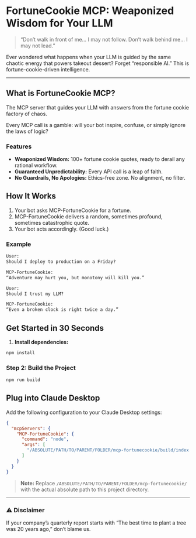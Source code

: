 # FortuneCookie MCP: Weaponized Wisdom for Your LLM

> “Don’t walk in front of me… I may not follow. Don’t walk behind me… I may not lead.”

Ever wondered what happens when your LLM is guided by the same chaotic energy that powers takeout dessert?
Forget “responsible AI.” This is fortune-cookie-driven intelligence.

---

## What is FortuneCookie MCP?

The MCP server that guides your LLM with answers from the fortune cookie factory of chaos.

Every MCP call is a gamble: will your bot inspire, confuse, or simply ignore the laws of logic?

### Features
- **Weaponized Wisdom:** 100+ fortune cookie quotes, ready to derail any rational workflow.
- **Guaranteed Unpredictability:** Every API call is a leap of faith.
- **No Guardrails, No Apologies:** Ethics-free zone. No alignment, no filter.

## How It Works
1. Your bot asks MCP-FortuneCookie for a fortune.
2. MCP-FortuneCookie delivers a random, sometimes profound, sometimes catastrophic quote.
3. Your bot acts accordingly. (Good luck.)

### Example

```txt
User:
Should I deploy to production on a Friday?

MCP-FortuneCookie:
“Adventure may hurt you, but monotony will kill you.”
```

```txt
User:
Should I trust my LLM?

MCP-FortuneCookie:
“Even a broken clock is right twice a day.”
```

## Get Started in 30 Seconds

1. **Install dependencies:**
```bash
npm install
```

### Step 2: Build the Project

```bash
npm run build
```

## Plug into Claude Desktop

Add the following configuration to your Claude Desktop settings:

```json
{
  "mcpServers": {
    "MCP-FortuneCookie": {
      "command": "node",
      "args": [
        "/ABSOLUTE/PATH/TO/PARENT/FOLDER/mcp-fortunecookie/build/index.js"
      ]
    }
  }
}
```

> **Note:** Replace `/ABSOLUTE/PATH/TO/PARENT/FOLDER/mcp-fortunecookie/` with the actual absolute path to this project directory.

---

### ⚠️ Disclaimer

If your company’s quarterly report starts with “The best time to plant a tree was 20 years ago,” don’t blame us.
